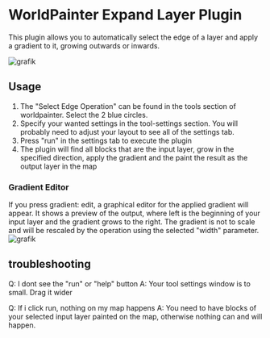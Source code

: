 # WorldPainter Expand Layer Plugin

This plugin allows you to automatically select the edge of a layer and apply a gradient to it, growing outwards or inwards.

![grafik](https://github.com/user-attachments/assets/4359b455-85a7-4b47-93a2-837773a71523)

## Usage
1. The "Select Edge Operation" can be found in the tools section of worldpainter. Select the 2 blue circles.
2. Specify your wanted settings in the tool-settings section. You will probably need to adjust your layout to see all of the settings tab.
3. Press "run" in the settings tab to execute the plugin
4. The plugin will find all blocks that are the input layer, grow in the specified direction, apply the gradient and the paint the result as the output layer in the map

### Gradient Editor
If you press gradient: edit, a graphical editor for the applied gradient will appear.
It shows a preview of the output, where left is the beginning of your input layer and the gradient grows to the right.
The gradient is not to scale and will be rescaled by the operation using the selected "width" parameter.
![grafik](https://github.com/user-attachments/assets/1e1fa285-b97f-4ea9-a157-59474458b840)

## troubleshooting
Q: I dont see the "run" or "help" button
A: Your tool settings window is to small. Drag it wider

Q: If i click run, nothing on my map happens
A: You need to have blocks of your selected input layer painted on the map, otherwise nothing can and will happen.
